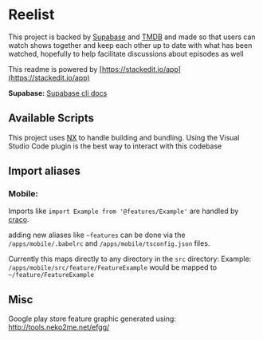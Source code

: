 
  

#  Reelist
This project is backed by [Supabase](https://supabase.com/) and [TMDB](https://www.themoviedb.org/) and made so that users can watch shows together and keep each other up to date with what has been watched, hopefully to help facilitate discussions about episodes as well

  This readme is powered by [https://stackedit.io/app](https://stackedit.io/app)

  

**Supabase:** [Supabase cli docs](https://supabase.com/docs/reference/cli/installing-and-updating)

  

## Available Scripts

This project uses [NX](https://nx.dev/) to handle building and bundling. Using the Visual Studio Code plugin is the best way to interact with this codebase

## Import aliases

###  Mobile:

Imports like `import Example from '@features/Example'` are handled by [craco](https://www.npmjs.com/package/@craco/craco).

adding new aliases like `~features` can be done via the `/apps/mobile/.babelrc` and `/apps/mobile/tsconfig.json` files.

Currently this maps directly to any directory in the `src` directory: Example: `/apps/mobile/src/feature/FeatureExample`  would be mapped to `~/feature/FeatureExample`

  ## Misc

Google play store feature graphic generated using: http://tools.neko2me.net/efgg/